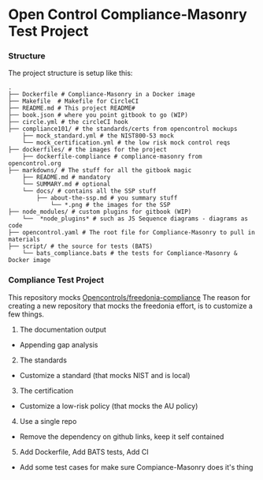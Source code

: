 # Open Control Compliance-Masonry Test Project


### Structure

The project structure is setup like this:

```
.
├── Dockerfile # Compliance-Masonry in a Docker image 
├── Makefile  # Makefile for CircleCI
├── README.md # This project README# 
├── book.json # where you point gitbook to go (WIP)
├── circle.yml # the circleCI hook
├── compliance101/ # the standards/certs from opencontrol mockups
    ├── mock_standard.yml # the NIST800-53 mock
    └── mock_certification.yml # the low risk mock control reqs   
├── dockerfiles/ # the images for the project
    ├── dockerfile-compliance # compliance-masonry from opencontrol.org
├── markdowns/ # The stuff for all the gitbook magic
    ├── README.md # mandatory
    └── SUMMARY.md # optional 
	└── docs/ # contains all the SSP stuff
	    ├── about-the-ssp.md # you summary stuff
            └── *.png # the images for the SSP
├── node_modules/ # custom plugins for gitbook (WIP)
    └──  *node_plugins* # such as JS Sequence diagrams - diagrams as code 
├── opencontrol.yaml # The root file for Compliance-Masonry to pull in materials
├── script/ # the source for tests (BATS)
    └── bats_compliance.bats # the tests for Compliance-Masonry & Docker image
```


### Compliance Test Project

This repository mocks [Opencontrols/freedonia-compliance](https://github.com/opencontrol)  The reason for creating a new repository that mocks the freedonia effort, is to customize a few things.

1) The documentation output

- Appending gap analysis

2) The standards

- Customize a standard (that mocks NIST and is local)

3) The certification

- Customize a low-risk policy (that mocks the AU policy)

4) Use a single repo

- Remove the dependency on github links, keep it self contained

5) Add Dockerfile, Add BATS tests, Add CI

- Add some test cases for make sure Compiance-Masonry does it's thing
